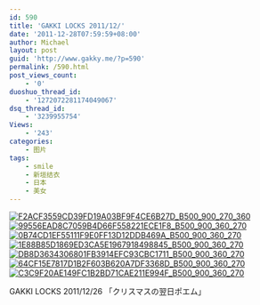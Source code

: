 ```yaml
---
id: 590
title: 'GAKKI LOCKS 2011/12/'
date: '2011-12-28T07:59:59+08:00'
author: Michael
layout: post
guid: 'http://www.gakky.me/?p=590'
permalink: /590.html
post_views_count:
    - '0'
duoshuo_thread_id:
    - '1272072281174049067'
dsq_thread_id:
    - '3239955754'
Views:
    - '243'
categories:
    - 图片
tags:
    - smile
    - 新垣结衣
    - 日本
    - 美女
---
```


[![F2ACF3559CD39FD19A03BF9F4CE6B27D_B500_900_270_360](http://www.yui-aragaki.org/wp-content/uploads/img/F2ACF3559CD39FD19A03BF9F4CE6B27D_B500_900_270_360.jpeg)](http://www.yui-aragaki.org/wp-content/uploads/img/F2ACF3559CD39FD19A03BF9F4CE6B27D_B1280_1280_270_360.jpeg) [![99556EAD8C7059B4D66F558221ECE1F8_B500_900_360_270](http://www.yui-aragaki.org/wp-content/uploads/img/99556EAD8C7059B4D66F558221ECE1F8_B500_900_360_270.jpeg)](http://www.yui-aragaki.org/wp-content/uploads/img/99556EAD8C7059B4D66F558221ECE1F8_B1280_1280_360_270.jpeg) [![0B74CD1EF55111F9E0FF13D12DDB469A_B500_900_360_270](http://www.yui-aragaki.org/wp-content/uploads/img/0B74CD1EF55111F9E0FF13D12DDB469A_B500_900_360_270.jpeg)](http://www.yui-aragaki.org/wp-content/uploads/img/0B74CD1EF55111F9E0FF13D12DDB469A_B1280_1280_360_270.jpeg) [![1E88B85D1869ED3CA5E1967918498845_B500_900_360_270](http://www.yui-aragaki.org/wp-content/uploads/img/1E88B85D1869ED3CA5E1967918498845_B500_900_360_270.jpeg)](http://www.yui-aragaki.org/wp-content/uploads/img/1E88B85D1869ED3CA5E1967918498845_B1280_1280_360_270.jpeg) [![DB8D3634306801FB3914EFC93CBC1711_B500_900_360_270](http://www.yui-aragaki.org/wp-content/uploads/img/DB8D3634306801FB3914EFC93CBC1711_B500_900_360_270.jpeg)](http://www.yui-aragaki.org/wp-content/uploads/img/DB8D3634306801FB3914EFC93CBC1711_B1280_1280_360_270.jpeg) [![64CF15E7817D1B2F603B620A7DF3368D_B500_900_360_270](http://www.yui-aragaki.org/wp-content/uploads/img/64CF15E7817D1B2F603B620A7DF3368D_B500_900_360_270.jpeg)](http://www.yui-aragaki.org/wp-content/uploads/img/64CF15E7817D1B2F603B620A7DF3368D_B1280_1280_360_270.jpeg) [![C3C9F20AE149FC1B2BD71CAE211E994F_B500_900_360_270](http://www.yui-aragaki.org/wp-content/uploads/img/C3C9F20AE149FC1B2BD71CAE211E994F_B500_900_360_270.jpeg)](http://www.yui-aragaki.org/wp-content/uploads/img/C3C9F20AE149FC1B2BD71CAE211E994F_B1280_1280_360_270.jpeg)

GAKKI LOCKS 2011/12/26 「クリスマスの翌日ポエム」